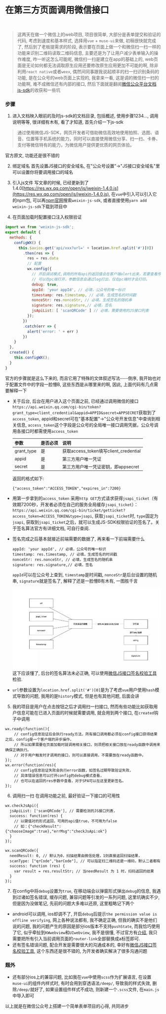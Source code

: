 # 在第三方页面调用微信接口
<br >


> 这两天在做一个微信上的web项目, 项目很简单, 大部分是表单提交和验证的代码, 考虑到速度和基本样式, 选择用`vue` + `muse-ui`来做, 初稿很快就完成了, 然后到了老板提需求的阶段, 表示要在页面上做一个和微信扫一扫一样的功能来识别二维码读取二维码信息, 主要还是为了让用户减少表单输入的操作难度, 咋一听这怎么可能呢, 微信扫一扫是建立在app的基础上的, web页面是无论如何都无法调取原生应用还要修改原生应用更加不可能的啊, 除非利用`react native`或者`weex`, 偶然间同事跟我说起顺丰的扫一扫识别条码的功能, 是在公众号的web页面上实现的, 我拿来一看, 这是调的微信扫一扫的功能啊, 难不成微信还有内部的接口, 然后下面就是翻阅[微信公众平台文档js-sdk](https://mp.weixin.qq.com/wiki?t=resource/res_main&id=mp1421141115)的收获和一些坑

### 步骤
1. 进入文档映入眼前的及时js-sdk的文档目录, 包括概述, 使用步骤1234..., 调用说明等等, 很详细有木有, 看了才知道, 首先介绍一下js-sdk
> 通过使用微信JS-SDK，网页开发者可借助微信高效地使用拍照、选图、语音、位置等手机系统的能力，同时可以直接使用微信分享、扫一扫、卡券、支付等微信特有的能力，为微信用户提供更优质的网页体验。

官方原文, 功能还是很不错的

2. 绑定域名
首先设置JS接口的安全域名, 在"公众号设置"->"JS接口安全域名"里可以设置你将要调用接口的域名

3. 引入js文件
写文章的时候, 已经更新到了1.4.0[https://res.wx.qq.com/open/js/jweixin-1.4.0.js](https://res.wx.qq.com/open/js/jweixin-1.4.0.js), 在`vue`中引入可以引入它的npm包, 可以再[npm官网](https://www.npmjs.com/)搜索`weixin-js-sdk`, 或者直接使用`yarn add weixin-js-sdk`下载到项目中

4. 在页面加载时配置接口注入权限验证
```js
import wx from 'weixin-js-sdk';
export default {
  methods: {
    configWX() {
      this.$axios.get('api/xxx?url=' + location.href.split('#')[0])
        .then(res => {
          res = res.data
          // 配置
          wx.config({
            // 开启调试模式,调用的所有api的返回值会在客户端alert出来，若要查看传入的参数，
            // 可以在pc端打开，参数信息会通过log打出，仅在pc端时才会打印。
            debug: true,
            appId: 'your appId', // 必填，公众号的唯一标识
            timestamp: res.timestamp, // 必填，生成签名的时间戳
            nonceStr: res.nonceStr, // 必填，生成签名的随机串
            signature: res.signature,// 必填，签名
            jsApiList: [ 'scanQRCode' ] // 必填，需要使用的JS接口列表
          });
        })
        .catch(err => {
          alert('error: ' + err )
        })
    }
  },
  created() {
    this.configWX();
  }
}
```
官方的步骤就是这么下来的, 而且它用了特殊的文体叙述写法----倒序, 我开始也对于配置文件中的字段一脸懵B, 这些东西是从哪里来的啊, 因此, 上面代码有几点需要解释一下
+ 关于后台, 后台在用户进入这个页面之前, 已经通过调用微信的接口`https://api.weixin.qq.com/cgi-bin/token?grant_type=client_credential&appid=APPID&secret=APPSECRET`获取到了`access_token`, appid和secret可在"基本配置"->"公众号开发信息"中查询到相关信息, `access_token`这个字段是公众号的全局唯一接口调用凭据，公众号调用各接口时都需使用`access_token`


  | 参数 | 是否必须 | 说明 |
  | ------ | ------ | ------ |
  | grant_type | 是	| 获取access_token填写client_credential |
  | appid	| 是 | 第三方用户唯一凭证 |
  | secret | 是 | 第三方用户唯一凭证密钥，即appsecret |

  返回的格式如下:
  ```
  {"access_token":"ACCESS_TOKEN","expires_in":7200}
  ```
+ 用第一步拿到的`access_token` 采用`http GET`方式请求获得`jsapi_ticket`（有效期7200秒，开发者必须在自己的服务全局缓存`jsapi_ticket`）：`https://api.weixin.qq.com/cgi-bin/ticket/getticket?access_token=ACCESS_TOKEN&type=jsapi`, 获取`jsapi_ticket`时, `type`固定为`jsapi`, 获取到`jsapi_ticket`之后，就可以生成JS-SDK权限验证的签名了。关于签名算法官方有详细文档, 可自行查阅.
+ 签名完成之后基本就接近前端需要的数据了, 再来看一下前端需要什么
  ```
  appId: 'your appId', // 必填，公众号的唯一标识
  timestamp: res.timestamp, // 必填，生成签名的时间戳
  nonceStr: res.nonceStr, // 必填，生成签名的随机串
  signature: res.signature,// 必填，签名
  ```
  `appId`可以在公众号上查到, `timestamp`是时间戳, `nonceStr`是后台设置的随机串, `signature`就是签名了, 解释了还是一脸懵B有木有, 一图胜千言
 
  ![](../images/7.png)
  这下应该懂了, 后台的签名算法未必正确, 可以使用[微信JS接口签名校验工具](https://mp.weixin.qq.com/debug/cgi-bin/sandbox?t=jsapisign)检验.

+ `url`参数设置为`location.href.split('#')[0]`是为了考虑`vue`用户使用`hash`模式导致的问题, 我用的是`history`模式, 但是也有其他问题, 后面会讲

5. 我的项目是用户在点击按钮之后才调用扫一扫接口, 然而有些功能比如获取用户信息可能在已进入页面的时候就需要调用, 就会用到两个接口, 在`created`钩子中调用
```
wx.ready(function(){
    // config信息验证后会执行ready方法，所有接口调用都必须在config接口获得结果之后，config是一个客户端的异步操作，
    // 所以如果需要在页面加载时就调用相关接口，则须把相关接口放在ready函数中调用来确保正确执行。
    // 对于用户触发时才调用的接口，则可以直接调用，不需要放在ready函数中。
});
wx.error(function(res){
    // config信息验证失败会执行error函数，如签名过期导致验证失败，
    // 具体错误信息可以打开config的debug模式查看，
    // 也可以在返回的res参数中查看，对于SPA可以在这里更新签名。
});
```

6. 调用扫一扫
  在调用功能之前, 最好验证一下接口的可用性
  ```
  wx.checkJsApi({
    jsApiList: ['scanQRCode'], // 需要检测的JS接口列表，
    success: function(res) {
      // 以键值对的形式返回，可用的api值true，不可用为false
      // 如：{"checkResult":{"chooseImage":true},"errMsg":"checkJsApi:ok"}
    }
  });
  ```
  ```
  wx.scanQRCode({
    needResult: 0, // 默认为0，扫描结果由微信处理，1则直接返回扫描结果，
    scanType: ["qrCode","barCode"], // 可以指定扫二维码还是一维码，默认二者都有
    success: function (res) {
      var result = res.resultStr; // 当needResult 为 1 时，扫码返回的结果
    }
  });
  ```

7. 在config中将`debug`设置为`true`, 在移动端会以弹窗形式弹出`debug`的信息, 我遇到过诸如签名错误, 缓存问题, 兼容问题等引发的一系列问题, 这里坑确实不少, 但是因为没做笔记, 先前的问题大多难以还原, 这里粗略记下两个
  + android可以调用, ios却调不了, 开启`debug`后提示`the permission value is offline verifying`, 网上各种说法都有, 我不确定正确, 但我的确实不是他们说的问题, 我的问题产生的原因是部分ios版本不支持`pushState`, 而我恰巧使用了它, 似乎牵扯到`KWwebview`和`UIwebview`, 我不是很懂, 不过官方有[介绍](https://mp.weixin.qq.com/wiki?t=resource/res_main&id=mp1483682025_enmey), 我只需要把所有引入当前调用页面的`router-link`全部替换成a标签即可.
  + 还有签名错误问题, 配合开发是需要很大的沟通成本的, 幸好有[微信JS接口签名校验工具](https://mp.weixin.qq.com/debug/cgi-bin/sandbox?t=jsapisign), 这个东西还是很不错的, 为开发者确实解决了很多沟通问题

### 题外
+ 还有部分ios上的兼容问题, 比如我在`vue`中使用`scss`作为扩展语言, 在设置`muse-ui`的组件内样式时, 有时会用到穿透语法`/deep/`, 导致我的样式失效, 删除`/deep/`就好了, 如果设置组件样式不成功, 则新建一个`.scss`文件, 在`main.js`中导入即可

以上就是在微信公众号上搭建一个简单表单项目的心得, 共同进步




<Vssue :title="$title" />
